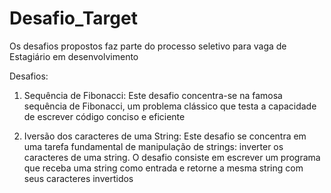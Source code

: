 # Desafio_Target
Os desafios propostos faz parte do processo seletivo para vaga de Estagiário em desenvolvimento

Desafios:

1. Sequência de Fibonacci:
    Este desafio concentra-se na famosa sequência de Fibonacci, um problema clássico que testa a capacidade de escrever código conciso e eficiente
   
2. Iversão dos caracteres de uma String:
    Este desafio se concentra em uma tarefa fundamental de manipulação de strings: inverter os caracteres de uma string.
O desafio consiste em escrever um programa que receba uma string como entrada e retorne a mesma string com seus caracteres invertidos
